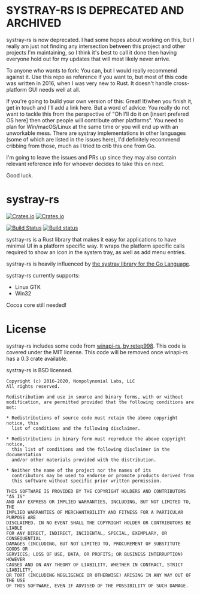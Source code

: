 # SYSTRAY-RS IS DEPRECATED AND ARCHIVED

systray-rs is now deprecated. I had some hopes about working on this, but I really am just not finding any intersection between this project and other projects I'm maintaining, so I think it's best to call it done then having everyone hold out for my updates that will most likely never arrive.

To anyone who wants to fork: You can, but I would really recommend against it. Use this repo as reference if you want to, but most of this code was written in 2016, when I was very new to Rust. It doesn't handle cross-platform GUI needs well at all.

If you're going to build your own version of this: Great! If/when you finish it, get in touch and I'll add a link here. But a word of advice: You really do not want to tackle this from the perspective of "Oh I'll do it on [insert prefered OS here] then other people will contribute other platforms". You need to plan for Win/macOS/Linux at the same time or you will end up with an unworkable mess. There are systray implementations in other languages (some of which are listed in the issues here), I'd definitely recommend cribbing from those, much as I tried to crib this one from Go.

I'm going to leave the issues and PRs up since they may also contain relevant reference info for whoever decides to take this on next.

Good luck.

# systray-rs

[![Crates.io](https://img.shields.io/crates/v/systray)](https://crates.io/crates/systray) [![Crates.io](https://img.shields.io/crates/d/systray)](https://crates.io/crates/systray)

[![Build Status](https://travis-ci.org/qdot/systray-rs.svg?branch=master)](https://travis-ci.org/qdot/systray-rs) [![Build status](https://ci.appveyor.com/api/projects/status/lhqm3lucb5w5559b?svg=true)](https://ci.appveyor.com/project/qdot/systray-rs)

systray-rs is a Rust library that makes it easy for applications to
have minimal UI in a platform specific way. It wraps the platform
specific calls required to show an icon in the system tray, as well as
add menu entries.

systray-rs is heavily influenced by
[the systray library for the Go Language](https://github.com/getlantern/systray).

systray-rs currently supports:

- Linux GTK
- Win32

Cocoa core still needed!

# License

systray-rs includes some code
from [winapi-rs, by retep998](https://github.com/retep998/winapi-rs).
This code is covered under the MIT license. This code will be removed
once winapi-rs has a 0.3 crate available.

systray-rs is BSD licensed.

    Copyright (c) 2016-2020, Nonpolynomial Labs, LLC
    All rights reserved.
    
    Redistribution and use in source and binary forms, with or without
    modification, are permitted provided that the following conditions are met:
    
    * Redistributions of source code must retain the above copyright notice, this
      list of conditions and the following disclaimer.
    
    * Redistributions in binary form must reproduce the above copyright notice,
      this list of conditions and the following disclaimer in the documentation
      and/or other materials provided with the distribution.
    
    * Neither the name of the project nor the names of its
      contributors may be used to endorse or promote products derived from
      this software without specific prior written permission.
    
    THIS SOFTWARE IS PROVIDED BY THE COPYRIGHT HOLDERS AND CONTRIBUTORS "AS IS"
    AND ANY EXPRESS OR IMPLIED WARRANTIES, INCLUDING, BUT NOT LIMITED TO, THE
    IMPLIED WARRANTIES OF MERCHANTABILITY AND FITNESS FOR A PARTICULAR PURPOSE ARE
    DISCLAIMED. IN NO EVENT SHALL THE COPYRIGHT HOLDER OR CONTRIBUTORS BE LIABLE
    FOR ANY DIRECT, INDIRECT, INCIDENTAL, SPECIAL, EXEMPLARY, OR CONSEQUENTIAL
    DAMAGES (INCLUDING, BUT NOT LIMITED TO, PROCUREMENT OF SUBSTITUTE GOODS OR
    SERVICES; LOSS OF USE, DATA, OR PROFITS; OR BUSINESS INTERRUPTION) HOWEVER
    CAUSED AND ON ANY THEORY OF LIABILITY, WHETHER IN CONTRACT, STRICT LIABILITY,
    OR TORT (INCLUDING NEGLIGENCE OR OTHERWISE) ARISING IN ANY WAY OUT OF THE USE
    OF THIS SOFTWARE, EVEN IF ADVISED OF THE POSSIBILITY OF SUCH DAMAGE.

